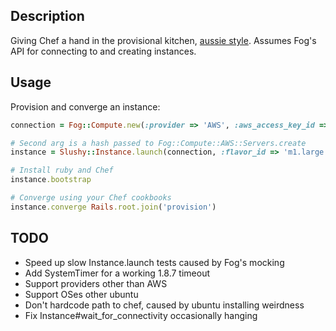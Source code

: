 ## Description

Giving Chef a hand in the provisional kitchen, [aussie style](http://www.mrl.nott.ac.uk/~mbf/paula/slushy.htm).
Assumes Fog's API for connecting to and creating instances.

## Usage

Provision and converge an instance:

```ruby
connection = Fog::Compute.new(:provider => 'AWS', :aws_access_key_id => 'KEY', :aws_secret_access_key => 'SECRET')

# Second arg is a hash passed to Fog::Compute::AWS::Servers.create
instance = Slushy::Instance.launch(connection, :flavor_id => 'm1.large', :more => :keys)

# Install ruby and Chef
instance.bootstrap

# Converge using your Chef cookbooks
instance.converge Rails.root.join('provision')
```

## TODO

* Speed up slow Instance.launch tests caused by Fog's mocking
* Add SystemTimer for a working 1.8.7 timeout
* Support providers other than AWS
* Support OSes other ubuntu
* Don't hardcode path to chef, caused by ubuntu installing weirdness
* Fix Instance#wait_for_connectivity occasionally hanging
